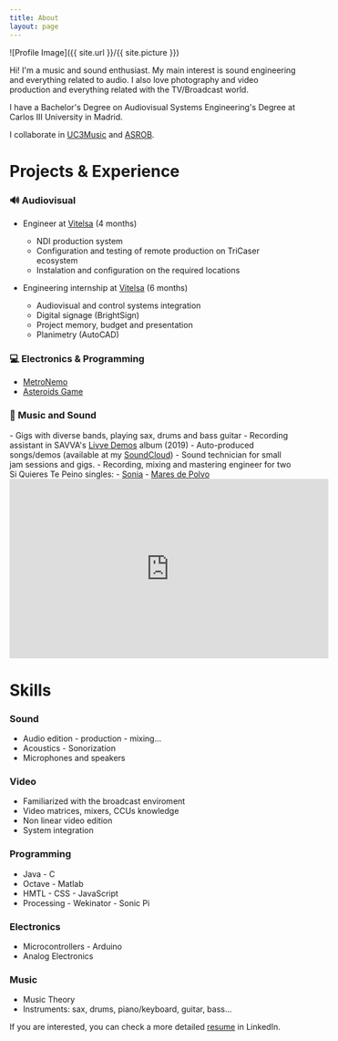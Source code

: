 ```yaml
---
title: About
layout: page
---
```

![Profile Image]({{ site.url }}/{{ site.picture }})

<p>Hi! I'm a music and sound enthusiast. My main interest is sound engineering and everything related to audio. I also love photography and video production and everything related with the TV/Broadcast world.</p>

<p>I have a Bachelor's Degree on Audiovisual Systems Engineering's Degree at Carlos III University in Madrid.</p>

<p>I collaborate in <a href="https://music.uc3m.es">UC3Music</a> and <a href="https://asrob.uc3m.es/">ASROB</a>.</p>

<h1>Projects & Experience</h1>
<h3>🔊 Audiovisual</h3>

- Engineer at <a href="http://vitelsa.es/">Vitelsa</a> (4 months)
	- NDI production system
	- Configuration and testing of remote production on TriCaser ecosystem
	- Instalation and configuration on the required locations

- Engineering internship at <a href="http://vitelsa.es/">Vitelsa</a> (6 months)
	- Audiovisual and control systems integration
	- Digital signage (BrightSign)
	- Project memory, budget and presentation
	- Planimetry (AutoCAD)


<h3>💻 Electronics & Programming</h3>

- <a href="https://l4g0.github.io/metronemo/">MetroNemo</a>
- <a href="https://l4g0.github.io/asteroids/">Asteroids Game</a>

<h3>🎸 Music and Sound</h3>
- Gigs with diverse bands, playing sax, drums and bass guitar
- Recording assistant in SAVVA's <a href="https://www.youtube.com/watch?v=Y3CaMsmRq2U">Livve Demos</a> album (2019)
- Auto-produced songs/demos (available at my <a href="https://soundcloud.com/soylago">SoundCloud</a>)
- Sound technician for small jam sessions and gigs.
- Recording, mixing and mastering engineer for two Si Quieres Te Peino singles:
	- <a href="https://youtu.be/4CgRB15LCm4">Sonia</a>
	- <a href="https://youtu.be/7LgmHn0uxG4">Mares de Polvo</a>

<iframe width="560" height="315" src="https://www.youtube.com/embed/videoseries?list=PLa780S15kHCWuizNL8waM-daxOZ1MqTxO" title="YouTube video player" frameborder="0" allow="accelerometer; autoplay; clipboard-write; encrypted-media; gyroscope; picture-in-picture" allowfullscreen></iframe>

	
<br>
<h1>Skills</h1>
<h3>Sound</h3>
<ul class="skill-list">
	<li>Audio edition - production - mixing...</li>
	<li>Acoustics - Sonorization</li>
	<li>Microphones and speakers</li>
</ul>

<h3>Video</h3>
<ul class="skill-list">
	<li>Familiarized with the broadcast enviroment</li>
	<li>Video matrices, mixers, CCUs knowledge</li>
	<li>Non linear video edition</li>
	<li>System integration</li>
</ul>


<h3>Programming</h3>
<ul class="skill-list">
	<li>Java - C </li>
	<li>Octave - Matlab </li>
	<li>HMTL - CSS - JavaScript</li>
	<li>Processing - Wekinator - Sonic Pi</li>
</ul>
<h3>Electronics</h3>
<ul class="skill-list">
	<li>Microcontrollers - Arduino</li>
	<li>Analog Electronics</li>
</ul>

<h3>Music</h3>
<ul class="skill-list">
	<li>Music Theory</li>
	<li>Instruments: sax, drums, piano/keyboard, guitar, bass...</li>
</ul>

If you are interested, you can check a more detailed <a href="https://www.linkedin.com/in/pabiolago/">resume</a> in LinkedIn.
